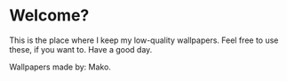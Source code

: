 # Welcome?
This is the place where I keep my low-quality wallpapers.
Feel free to use these, if you want to.
Have a good day.

Wallpapers made by: Mako.

